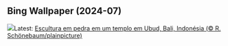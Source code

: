 ## Bing Wallpaper (2024-07)
![](https://www.bing.com/th?id=OHR.UbudBali_PT-BR6634868084_UHD.jpg&w=1000)Latest: [Escultura em pedra em um templo em Ubud, Bali, Indonésia (© R. Schönebaum/plainpicture)](https://www.bing.com/th?id=OHR.UbudBali_PT-BR6634868084_UHD.jpg)